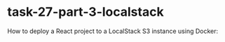 # task-27-part-3-localstack
How to deploy a React project to a LocalStack S3 instance using Docker:
